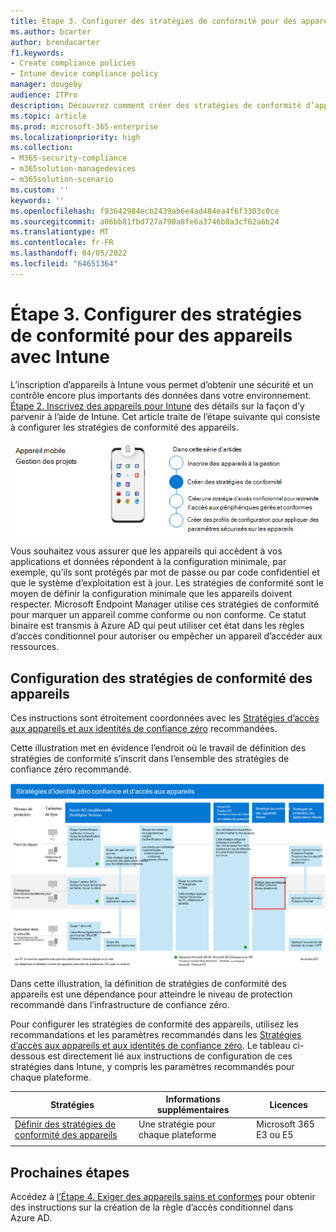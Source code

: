 ```yaml
---
title: Étape 3. Configurer des stratégies de conformité pour des appareils avec Intune
ms.author: bcarter
author: brendacarter
f1.keywords:
- Create compliance policies
- Intune device compliance policy
manager: dougeby
audience: ITPro
description: Découvrez comment créer des stratégies de conformité d’appareil qui spécifient la configuration minimale requise pour qu’un appareil accède à votre environnement.
ms.topic: article
ms.prod: microsoft-365-enterprise
ms.localizationpriority: high
ms.collection:
- M365-security-compliance
- m365solution-managedevices
- m365solution-scenario
ms.custom: ''
keywords: ''
ms.openlocfilehash: f93642984ecb2439ab6e4ad484ea4f6f3303c0ce
ms.sourcegitcommit: a06bb81fbd727a790a8fe6a3746b8a3cf62a6b24
ms.translationtype: MT
ms.contentlocale: fr-FR
ms.lasthandoff: 04/05/2022
ms.locfileid: "64651364"
---
```

# <a name="step-3-set-up-compliance-policies-for-devices-with-intune"></a>Étape 3. Configurer des stratégies de conformité pour des appareils avec Intune

L’inscription d’appareils à Intune vous permet d’obtenir une sécurité et un contrôle encore plus importants des données dans votre environnement. [Étape 2. Inscrivez des appareils pour Intune](manage-devices-with-intune-enroll.md) des détails sur la façon d’y parvenir à l’aide de Intune. Cet article traite de l’étape suivante qui consiste à configurer les stratégies de conformité des appareils. 

![Étapes de gestion des appareils](../media/devices/intune-mdm-step-2.png#lightbox)

Vous souhaitez vous assurer que les appareils qui accèdent à vos applications et données répondent à la configuration minimale, par exemple, qu’ils sont protégés par mot de passe ou par code confidentiel et que le système d’exploitation est à jour. Les stratégies de conformité sont le moyen de définir la configuration minimale que les appareils doivent respecter. Microsoft Endpoint Manager utilise ces stratégies de conformité pour marquer un appareil comme conforme ou non conforme. Ce statut binaire est transmis à Azure AD qui peut utiliser cet état dans les règles d’accès conditionnel pour autoriser ou empêcher un appareil d’accéder aux ressources. 

## <a name="configuring-device-compliance-policies"></a>Configuration des stratégies de conformité des appareils

Ces instructions sont étroitement coordonnées avec les [Stratégies d’accès aux appareils et aux identités de confiance zéro](../security/office-365-security/microsoft-365-policies-configurations.md) recommandées.

Cette illustration met en évidence l’endroit où le travail de définition des stratégies de conformité s’inscrit dans l’ensemble des stratégies de confiance zéro recommandé. 

[![Stratégies d’accès aux appareils et aux identités de confiance zéro](../media/devices/identity-device-define-compliance.png#lightbox)](https://github.com/MicrosoftDocs/microsoft-365-docs/raw/public/microsoft-365/media/devices/identity-device-define-compliance.png)

Dans cette illustration, la définition de stratégies de conformité des appareils est une dépendance pour atteindre le niveau de protection recommandé dans l’infrastructure de confiance zéro. 

Pour configurer les stratégies de conformité des appareils, utilisez les recommandations et les paramètres recommandés dans les [Stratégies d’accès aux appareils et aux identités de confiance zéro](../security/office-365-security/microsoft-365-policies-configurations.md). Le tableau ci-dessous est directement lié aux instructions de configuration de ces stratégies dans Intune, y compris les paramètres recommandés pour chaque plateforme.


|Stratégies |Informations supplémentaires  |Licences |
|---------|---------|---------|
|[Définir des stratégies de conformité des appareils ](../security/office-365-security/identity-access-policies.md#define-device-compliance-policies)   |  Une stratégie pour chaque plateforme       |  Microsoft 365 E3 ou E5       |
|  |         |         |

## <a name="next-steps"></a>Prochaines étapes

Accédez à [l’Étape 4. Exiger des appareils sains et conformes](manage-devices-with-intune-require-compliance.md) pour obtenir des instructions sur la création de la règle d’accès conditionnel dans Azure AD.